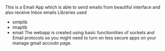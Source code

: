 This is a Email App which is able to send emails from beautiful interface and also receive Inbox emails 
Libraries used
 - smtplib
 - imaplib
 - email
The webapp is created using basic functioniities of sockets and Email protocols so you might need to turn on less secure apps on your manage gmail accoutn page.
